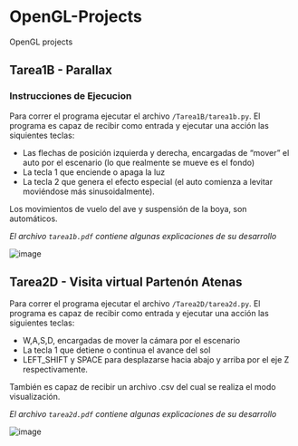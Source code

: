 # OpenGL-Projects

OpenGL projects

## Tarea1B - Parallax
### Instrucciones de Ejecucion
Para correr el programa ejecutar el archivo `/Tarea1B/tarea1b.py`. El programa es capaz de recibir como entrada y ejecutar una acción las siquientes teclas: 
* Las flechas de posición izquierda y derecha, encargadas de “mover” el auto por el escenario (lo que realmente se
mueve es el fondo)
* La tecla 1 que enciende o apaga la luz
* La tecla 2 que genera el efecto especial (el auto comienza a levitar moviéndose más sinusoidalmente). 

Los movimientos de vuelo del ave y suspensión de la boya, son automáticos.

*El archivo `tarea1b.pdf` contiene algunas explicaciones de su desarrollo*

![image](https://user-images.githubusercontent.com/63082386/164948181-2a5fd7c1-f05d-44b7-b934-691c105a0ec4.png)

## Tarea2D - Visita virtual Partenón Atenas
Para correr el programa ejecutar el archivo `/Tarea2D/tarea2d.py`. El programa es capaz de recibir como entrada y ejecutar una acción las siguientes teclas: 
* W,A,S,D, encargadas de mover la cámara por el escenario
* La tecla 1 que detiene o continua el avance del sol
* LEFT_SHIFT y SPACE para desplazarse hacia abajo y arriba por el eje Z respectivamente. 

También es capaz de recibir un archivo .csv del cual se realiza el modo visualización.

*El archivo `tarea2d.pdf` contiene algunas explicaciones de su desarrollo*

![image](https://user-images.githubusercontent.com/63082386/164948296-15e613b2-5acf-4c42-926a-81cb7e60fbed.png)

